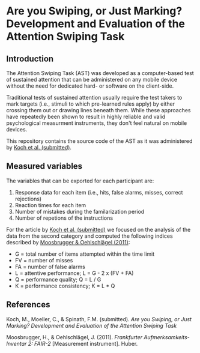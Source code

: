 # Are you Swiping, or Just Marking? Development and Evaluation of the Attention Swiping Task

## Introduction

The Attention Swiping Task (AST) was developed as a computer-based test of sustained attention that can be administered on any mobile device without the need for dedicated hard- or software on the client-side.

Traditional tests of sustained attention usually require the test takers to mark targets (i.e., stimuli to which pre-learned rules apply) by either crossing them out or drawing lines beneath them. While these approaches have repeatedly been shown to result in highly reliable and valid psychological measurment instruments, they don't feel natural on mobile devices.

This repository contains the source code of the AST as it was administered by [Koch et al. (submitted)](#blank).

## Measured variables

The variables that can be exported for each participant are:

1. Response data for each item (i.e., hits, false alarms, misses, correct rejections)
2. Reaction times for each item
3. Number of mistakes during the familarization period
4. Number of repetions of the instructions

For the article by [Koch et al. (submitted)](#blank) we focused on the analysis of the data from the second category and computed the following indices described by [Moosbrugger & Oehlschlägel (2011)](#blank):

- G = total number of items attempted within the time limit
- FV = number of misses
- FA = number of false alarms
- L = attentive performance; L = G - 2 x (FV + FA)
- Q = performance quality; Q = L / G
- K = performance consistency; K = L \* Q

## References

Koch, M., Moeller, C., & Spinath, F.M. (submitted). _Are you Swiping, or Just Marking? Development and Evaluation of the Attention Swiping Task_

Moosbrugger, H., & Oehlschlägel, J. (2011). _Frankfurter Aufmerksamkeits-Inventar 2: FAIR-2_ [Measurement instrument]. Huber.
